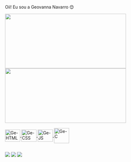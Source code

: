 Oii! Eu sou a Geovanna Navarro 😊

<div>
  <a href="https://github.com/genavarro">
  <img height="180px" width="400px" src="https://github-readme-stats.vercel.app/api?username=genavarro&show_icons=true&theme=tokyonight" />
  <img height="180px" width="400px" src="https://github-readme-stats.vercel.app/api/top-langs/?username=genavarro&layout=compact&langs_count=16&theme=tokyonight"/>
</div>

<div style="display: inline_block"><br>
  <img align="center" alt="Ge-HTML" height="40" width="50" src="https://cdn.jsdelivr.net/gh/devicons/devicon/icons/html5/html5-plain.svg" />
  <img align="center" alt="Ge-CSS" height="40" width="50" src="https://cdn.jsdelivr.net/gh/devicons/devicon/icons/css3/css3-plain.svg" />
  <img align="center" alt="Ge-JS" height="40" width="50" src="https://cdn.jsdelivr.net/gh/devicons/devicon/icons/javascript/javascript-plain.svg" />
  <img align="center" alt="Ge-C" height="50" width="50" src="https://cdn.worldvectorlogo.com/logos/c-1.svg" />
</div>

 ##

  <div>
    <a href="[https://bit.ly/WhatssGuiBorges](https://wa.me/5511964372734)" target="_blank"><img src="https://img.shields.io/badge/WhatsApp-25D366?style=for-the-badge&logo=whatsapp&logoColor=white" target=""></a>
    <a href="https://www.instagram.com/gnavarr_/" target="_blank"><img src="https://img.shields.io/badge/Instagram-E4405F?style=for-the-badge&logo=instagram&logoColor=white" target=""></a>
    <a href="https://www.linkedin.com/in/geovanna-navarro-214371249/" target="_blank"><img src="https://img.shields.io/badge/LinkedIn-0077B5?style=for-the-badge&logo=linkedin&logoColor=white" target=""></a>
  </div>

